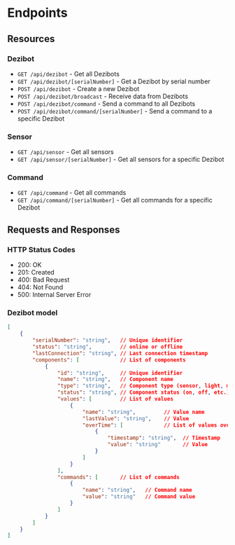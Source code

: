 # Endpoints

## Resources

### Dezibot

- `GET /api/dezibot` - Get all Dezibots
- `GET /api/dezibot/[serialNumber]` - Get a Dezibot by serial number
- `POST /api/dezibot` - Create a new Dezibot
- `POST /api/dezibot/broadcast` - Receive data from Dezibots
- `POST /api/dezibot/command` - Send a command to all Dezibots
- `POST /api/dezibot/command/[serialNumber]` - Send a command to a specific Dezibot

### Sensor

- `GET /api/sensor` - Get all sensors
- `GET /api/sensor/[serialNumber]` - Get all sensors for a specific Dezibot

### Command

- `GET /api/command` - Get all commands
- `GET /api/command/[serialNumber]` - Get all commands for a specific Dezibot

## Requests and Responses

### HTTP Status Codes
- 200: OK
- 201: Created
- 400: Bad Request
- 404: Not Found
- 500: Internal Server Error

### Dezibot model

```json
[
    {
        "serialNumber": "string",   // Unique identifier
        "status": "string",         // online or offline
        "lastConnection": "string", // Last connection timestamp
        "components": [             // List of components
            {
                "id": "string",     // Unique identifier
                "name": "string",   // Component name
                "type": "string",   // Component type (sensor, light, motor, etc.)
                "status": "string", // Component status (on, off, etc.)
                "values": [         // List of values
                    {
                        "name": "string",         // Value name
                        "lastValue": "string",    // Value
                        "overTime": [             // List of values over time
                            {
                                "timestamp": "string",  // Timestamp
                                "value": "string"       // Value
                            }
                        ]
                    }
                ],
                "commands": [       // List of commands
                    {
                        "name": "string",   // Command name
                        "value": "string"   // Command value
                    }
                ]
            }
        ]
    }
]
```